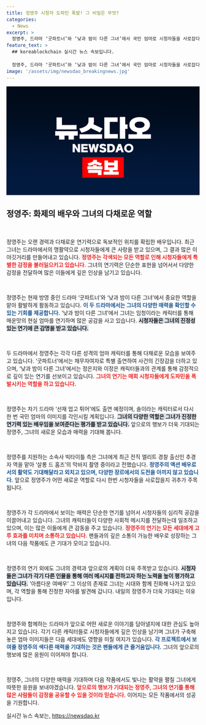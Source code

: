 ```yaml
---
title: 정영주 시청자 도파민 폭발! 그 비밀은 무엇?
categories:
  - News
excerpt: >
  정영주, 드라마 ‘굿파트너’와 ‘낮과 밤이 다른 그녀’에서 국민 엄마로 시청자들을 사로잡다! 매운맛 현실 엄마 캐릭터로 공감과 재미를 동시에 불러일으키며 활발한 활동 중인 그녀의 다음 행보가 기대된다.
feature_text: >
  ## koreablockchain 실시간 뉴스 속보입니다.

  정영주, 드라마 ‘굿파트너’와 ‘낮과 밤이 다른 그녀’에서 국민 엄마로 시청자들을 사로잡다! 매운맛 현실 엄마 캐릭터로 공감과 재미를 동시에 불러일으키며 활발한 활동 중인 그녀의 다음 행보가 기대된다.
image: '/assets/img/newsdao_breakingnews.jpg'
---
```


<p><img src="/assets/img/newsdao_breakingnews.jpg" alt="koreablockchain 속보" /></p>

<h2 data-ke-size="size26">정영주: 화제의 배우와 그녀의 다채로운 역할</h2>

<p data-ke-size="size16">&nbsp;</p>

<p>정영주는 오랜 경력과 다채로운 연기력으로 독보적인 위치를 확립한 배우입니다. 최근 그녀는 드라마에서의 맹활약으로 시청자들에게 큰 사랑을 받고 있으며, 그 결과 많은 이야깃거리를 만들어내고 있습니다. <b><span style="color: #ee2323;">정영주는 각색되는 모든 역할로 인해 시청자들에게 특별한 감정을 불러일으키고 있습니다.</span></b> 그녀의 연기력은 단순한 표현을 넘어서서 다양한 감정을 전달하며 많은 이들에게 깊은 인상을 남기고 있습니다. </p>

<p data-ke-size="size16">&nbsp;</p>

<p>정영주는 현재 방영 중인 드라마 ‘굿파트너’와 ‘낮과 밤이 다른 그녀’에서 중요한 역할을 맡아 활발하게 활동하고 있습니다. <b><span style="color: #1a5490;">이 두 드라마에서는 그녀의 다양한 매력을 확인할 수 있는 기회를 제공합니다.</span></b> ‘낮과 밤이 다른 그녀’에서 그녀는 임청이라는 캐릭터를 통해 매운맛의 현실 엄마를 연기하며 많은 공감을 사고 있습니다. <b><span style="background-color: #21538527;">시청자들은 그녀의 진정성 있는 연기에 큰 감명을 받고 있습니다.</span></b></p>

<p data-ke-size="size16">&nbsp;</p>

<p>두 드라마에서 정영주는 각각 다른 성격의 엄마 캐릭터를 통해 다채로운 모습을 보여주고 있습니다. ‘굿파트너’에서는 채무자여자로 특별 출연하여 사건의 긴장감을 더하고 있으며, ‘낮과 밤이 다른 그녀’에서는 정은지와 이정은 캐릭터들과의 관계를 통해 감정적으로 깊이 있는 연기를 선보이고 있습니다. <b><span style="color: #ee2323;">그녀의 연기는 매회 시청자들에게 도파민을 폭발시키는 역할을 하고 있습니다.</span></b></p>

<p data-ke-size="size16">&nbsp;</p>

<p>정영주는 차기 드라마 ‘선재 업고 튀어’에도 출연 예정이며, 솔이라는 캐릭터로서 다시 한 번 국민 엄마의 이미지를 각인시킬 계획입니다. <b><span style="background-color: #21538527;">그녀의 다양한 역할은 그녀가 진정한 연기력 있는 배우임을 보여준다는 평가를 받고 있습니다.</span></b> 앞으로의 행보가 더욱 기대되는 정영주, 그녀의 새로운 모습과 매력을 기대해 봅니다.</p>

<p data-ke-size="size16">&nbsp;</p>

<p>정영주를 지원하는 소속사 빅타이틀 측은 그녀에게 최근 전직 엘리트 경찰 출신인 추경자 역을 맡아 ‘살롱 드 홈즈’의 막바지 촬영 중이라고 전했습니다. <b><span style="color: #1a5490;">정영주의 액션 배우로서의 활약도 기대해달라고 외치고 있으며, 다양한 장르에서의 도전을 아끼지 않고 있습니다.</span></b> 앞으로 정영주가 어떤 새로운 역할로 다시 한번 시청자들을 사로잡을지 귀추가 주목됩니다.</p>

<p data-ke-size="size16">&nbsp;</p>

<p>정영주가 각 드라마에서 보이는 매력은 단순한 연기를 넘어서 시청자들의 심리적 공감을 이끌어내고 있습니다. 그녀의 캐릭터들이 다양한 사회적 메시지를 전달하는데 일조하고 있으며, 이는 많은 이들에게 큰 감동을 주고 있습니다. <b><span style="color: #ee2323;">정영주의 연기는 모든 세대에게 고루 효과를 미치며 소통하고 있습니다.</span></b> 팬들과의 깊은 소통이 가능한 배우로 성장하는 그녀의 다음 작품에도 큰 기대가 모이고 있습니다.</p>

<p data-ke-size="size16">&nbsp;</p>

<p>정영주의 연기 외에도 그녀의  경력과 앞으로의 계획이 더욱 주목받고 있습니다. <b><span style="background-color: #21538527;">시청자들은 그녀가 각기 다른 인물을 통해 여러 메시지를 전하고자 하는 노력을 높이 평가하고 있습니다.</span></b> '아름다운 여배우' 그 이상의 존재로 그녀는 시대와 함께 진화해 나가고 있으며, 각 역할을 통해 진정한 자아를 발견해 갑니다. 내일의 정영주가 더욱 기대되는 이유입니다.</p>

<p data-ke-size="size16">&nbsp;</p>

<p>정영주와 함께하는 드라마가 앞으로 어떤 새로운 이야기를 담아낼지에 대한 관심도 높아지고 있습니다. 각기 다른 캐릭터들로 시청자들에게 깊은 인상을 남기며 그녀가 구축해놓은 엄마 이미지들은 다음 세대에도 영향을 미칠 여지가 있습니다. <b><span style="color: #1a5490;">각 프로젝트에서 보여줄 정영주의 색다른 매력을 기대하는 것은 팬들에게 큰 즐거움입니다.</span></b> 그녀의 앞으로의 행보에 많은 응원이 이어져야 합니다. </p>

<p data-ke-size="size16">&nbsp;</p>

<p>정영주, 그녀의 다양한 매력을 기대하며 다음 작품에서도 빛나는 활약을 펼칠 그녀에게 따뜻한 응원을 보내야겠습니다. <b><span style="color: #ee2323;">앞으로의 행보가 기대되는 정영주, 그녀의 연기를 통해 많은 사람들이 감정을 공유할 수 있을 것이라 믿습니다.</span></b> 이어지는 모든 작품에서의 성공을 기원합니다.</p>
실시간 뉴스 속보는, <a href="https://newsdao.kr" rel="dofollow">https://newsdao.kr</a>


